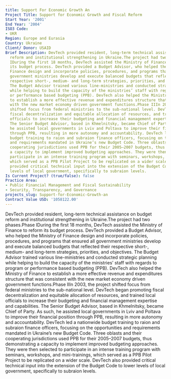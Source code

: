 ```yaml
---
title: Support For Economic Growth An
Project Title: Support for Economic Growth and Fiscal Reform
Start Year: '2001'
End Year: '2004'
ISO3 Code:
- UKR
Region: Europe and Eurasia
Country: Ukraine
Client/ Donor: USAID
Brief Description: DevTech provided resident, long-term technical assistance on budget
  reform and institutional strengthening in Ukraine.The project had two phases.Phase
  IDuring the first 18 months, DevTech assisted the Ministry of Finance to reform
  its budget process. DevTech provided a Budget Advisor, who helped the Ministry of
  Finance design and incorporate policies, procedures, and programs that ensured all
  government ministries develop and execute balanced budgets that reflected their
  respective short-, medium- and long-term strategies, priorities, and objectives.
  The Budget Advisor trained various line-ministries and conducted strategic planning
  while helping to build the capacity of the ministries’ staff with regards to program
  or performance based budgeting (PPB). DevTech also helped the Ministry of Finance
  to establish a more effective revenue and expenditures structure that was consistent
  with the new market economy driven government functions.Phase IIIn 2003, the project
  shifted focus from federal ministries to the sub-national level. DevTech began promoting
  fiscal decentralization and equitable allocation of resources, and trained local
  officials to increase their budgeting and financial management expertise and capabilities.
  The Senior Budget Advisor, based in Khmelnitsky, became Chief of Party. As such,
  he assisted local governments in Lviv and Poltava to improve their financial position
  through PPB, resulting in more autonomy and accountability. DevTech led a nationwide
  budget training to raion and subraion finance officers, focusing on the opportunities
  and requirements mandated in Ukraine’s new Budget Code. Three oblasts and their
  cooperating jurisdictions used PPB for their 2005–2007 budgets, thus demonstrating
  a capacity to implement improved budgeting approaches. They were then selected to
  participate in an intense training program with seminars, workshops, and mini-trainings,
  which served as a PPB Pilot Project to be replicated on a wider scale. DevTech also
  provided critical technical input into the extension of the Budget Code to lower
  levels of local government, specifically to subraion levels.
Is Current Project? (true/false): false
Practice Area:
- Public Financial Management and Fiscal Sustainability
- Security, Transparency, and Governance
projects_slug: Support-for-Economic-Growth-an
Contract Value USD: '1058122.00'
---
```


DevTech provided resident, long-term technical assistance on budget reform and institutional strengthening in Ukraine.The project had two phases.Phase IDuring the first 18 months, DevTech assisted the Ministry of Finance to reform its budget process. DevTech provided a Budget Advisor, who helped the Ministry of Finance design and incorporate policies, procedures, and programs that ensured all government ministries develop and execute balanced budgets that reflected their respective short-, medium- and long-term strategies, priorities, and objectives. The Budget Advisor trained various line-ministries and conducted strategic planning while helping to build the capacity of the ministries’ staff with regards to program or performance based budgeting (PPB). DevTech also helped the Ministry of Finance to establish a more effective revenue and expenditures structure that was consistent with the new market economy driven government functions.Phase IIIn 2003, the project shifted focus from federal ministries to the sub-national level. DevTech began promoting fiscal decentralization and equitable allocation of resources, and trained local officials to increase their budgeting and financial management expertise and capabilities. The Senior Budget Advisor, based in Khmelnitsky, became Chief of Party. As such, he assisted local governments in Lviv and Poltava to improve their financial position through PPB, resulting in more autonomy and accountability. DevTech led a nationwide budget training to raion and subraion finance officers, focusing on the opportunities and requirements mandated in Ukraine’s new Budget Code. Three oblasts and their cooperating jurisdictions used PPB for their 2005–2007 budgets, thus demonstrating a capacity to implement improved budgeting approaches. They were then selected to participate in an intense training program with seminars, workshops, and mini-trainings, which served as a PPB Pilot Project to be replicated on a wider scale. DevTech also provided critical technical input into the extension of the Budget Code to lower levels of local government, specifically to subraion levels.